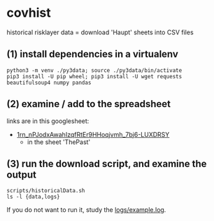 # covhist
historical risklayer data = download 'Haupt' sheets into CSV files

## (1) install dependencies in a virtualenv

    python3 -m venv ./py3data; source ./py3data/bin/activate  
    pip3 install -U pip wheel; pip3 install -U wget requests beautifulsoup4 numpy pandas
    
## (2) examine / add to the spreadsheet

links are in this googlesheet: 

* [1rn_nPJodxAwahIzqfRtEr9HHoqjvmh_7bj6-LUXDRSY](https://docs.google.com/spreadsheets/d/1rn_nPJodxAwahIzqfRtEr9HHoqjvmh_7bj6-LUXDRSY)
  * in the sheet 'ThePast'
  
## (3) run the download script, and examine the output

    scripts/historicalData.sh 
    ls -l {data,logs}

If you do not want to run it, study the [logs/example.log](logs/example.log).


